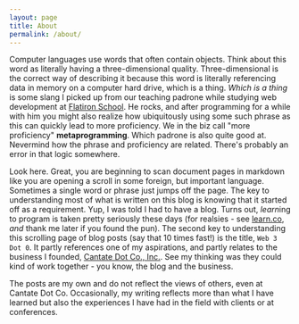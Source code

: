 ```yaml
---
layout: page
title: About
permalink: /about/
---
```


Computer languages use words that often contain objects. Think about this word as literally having a three-dimensional quality. Three-dimensional is the correct way of describing it because this word is literally referencing data in memory on a computer hard drive, which is a thing. *Which is a thing* is some slang I picked up from our teaching padrone while studying web development at [Flatiron School](https://learn.co/tracks/intro-to-ruby-development). He rocks, and after programming for a while with him you might also realize how ubiquitously using some such phrase as this can quickly lead to more proficiency. We in the biz call "more proficiency" **metaprogramming**. Which padrone is also quite good at. Nevermind how the phrase and proficiency are related. There's probably an error in that logic somewhere. 

Look here. Great, you are beginning to scan document pages in markdown like you are opening a scroll in some foreign, but important language. Sometimes a single word or phrase just jumps off the page. The key to understanding most of what is written on this blog is knowing that it started off as a requirement. Yup, I was told I had to have a blog. Turns out, *learn*ing to program is taken pretty seriously these days (for realsies - see [learn.co](https://learn.co), *and* thank me later if you found the pun). The second key to understanding this scrolling page of blog posts (say that 10 times fast!) is the title, `Web 3 Dot 0`. It partly references one of my aspirations, and partly relates to the business I founded, [Cantate Dot Co., Inc.](http://cantate.co). See my thinking was they could kind of work together - you know, the blog and the business.

The posts are my own and do not reflect the views of others, even at Cantate Dot Co. Occasionally, my writing reflects more than what I have learned but also the experiences I have had in the field with clients or at conferences.